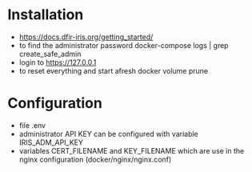 # Installation

* https://docs.dfir-iris.org/getting_started/
* to find the administrator password
  docker-compose logs | grep create_safe_admin
* login to https://127.0.0.1
* to reset everything and start afresh
  docker volume prune

# Configuration

* file .env
* administrator API KEY can be configured with variable IRIS_ADM_API_KEY
* variables CERT_FILENAME and KEY_FILENAME which are use in the nginx configuration (docker/nginx/nginx.conf)

